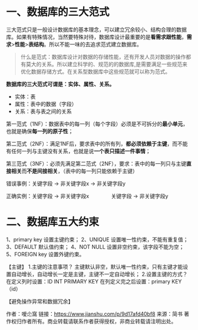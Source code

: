 # 一、数据库的三大范式

三大范式只是一般设计数据库的基本理念，可以建立冗余较小、结构合理的数据库。如果有特殊情况，当然要特殊对待，数据库设计最重要的是**看需求跟性能**，**需求**>**性能**>**表结构**。所以不能一味的去追求范式建立数据库。

> 什么是范式：数据库设计对数据的存储性能，还有开发人员对数据的操作都有莫大的关系。所以建立科学的、规范的的数据库,是需要满足一些规范来优化数据存储方式。在关系型数据库中这些规范就可以称为范式。

**数据库的三大范式可谓是：实体、属性、关系。**

- 实体：表
- 属性：表中的数据（字段）
- 关系：表与表之间的关系

第一范式（1NF）：数据表中的每一列（每个字段）必须是不可拆分的**最小单元**，也就是确保**每一列的原子性**；

第二范式（2NF）：满足1NF后，要求表中的所有列，**都必须依赖于主键**，而不能有任何一列与主键没有关系，也就是说**一个表只描述一件事情**；

第三范式（3NF）：必须先满足第二范式（2NF），要求：表中的每一列只与主键**直接相关**而**不是间接相关**，（表中的每一列只能依赖于主键）

错误事例：关键字段 → 非关键字段x → 非关键字段y

正确实例：关键字段 → 非关键字段x
 　　　　关键字段 → 非关键字段y

# 二、数据库五大约束

1、primary key 设置主键约束；
 2、UNIQUE 设置唯一性约束，不能有重复值；
 3、DEFAULT 默认值约束；
 4、NOT NULL 设置非空约束，该字段不能为空；
 5、FOREIGN key 设置外键约束。

【主键】
 1.主键的注意事项？
 主键默认非空，默认唯一性约束，只有主键才能设置自动增长，自动增长一定是主键，主键不一定自动增长；
 2.设置主键的方式？
 在定义列时设置：ID INT PRIMARY KEY
 在列定义完之后设置：primary KEY（id）

【避免操作异常和数据冗余】



作者：噯尐窩
链接：https://www.jianshu.com/p/9d17afd40bf8
来源：简书
著作权归作者所有。商业转载请联系作者获得授权，非商业转载请注明出处。